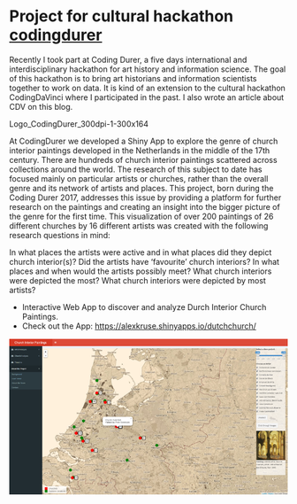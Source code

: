 # Project for cultural hackathon [codingdurer](http://codingdurer.de/)

Recently I took part at Coding Durer, a five days international and interdisciplinary hackathon for art history and information science. The goal of this hackathon is to bring art historians and information scientists together to work on data. It is kind of an extension to the cultural hackathon CodingDaVinci where I participated in the past. I also wrote an article about CDV on this blog.

Logo_CodingDurer_300dpi-1-300x164

At CodingDurer we developed a Shiny App to explore the genre of church interior paintings developed in the Netherlands in the middle of the 17th century. There are hundreds of church interior paintings scattered across collections around the world. The research of this subject to date has focused mainly on particular artists or churches, rather than the overall genre and its network of artists and places. This project, born during the Coding Durer 2017, addresses this issue by providing a platform for further research on the paintings and creating an insight into the bigger picture of the genre for the first time. This visualization of over 200 paintings of 26 different churches by 16 different artists was created with the following research questions in mind:

In what places the artists were active and in what places did they depict church interior(s)?
Did the artists have ‘favourite’ church interiors?
In what places and when would the artists possibly meet?
What church interiors were depicted the most?
What church interiors were depicted by most artists?

 + Interactive Web App to discover and analyze Durch Interior Church Paintings.
 + Check out the App: https://alexkruse.shinyapps.io/dutchchurch/ 
 
 ![alt text](https://github.com/kruse-alex/codingdurer/blob/master/codingdurer_screenshot.png)
